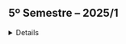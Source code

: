 ## 5º Semestre – 2025/1
<details> 

### Apresentação do Parceiro (Empresa) - Quem é?

A _Youtan_ é uma empresa que atua no desenvolvimento de softwares e aplicativos sob demanda, oferecendo soluções digitais personalizadas para diferentes segmentos do mercado. Fundada em 2002 com o nome Conexão Local Informática LTDA, está sediada no Parque Tecnológico de São José dos Campos (SP) e integra o TIC Vale, o maior cluster de Tecnologia da Informação e Comunicação do Brasil.

Segue o link para conhecer a _Youtan_:
[_Youtan_](https://youtan.com.br/)


### Objetivo do Projeto
Para este projeto, foi proposto a elaboração de um sistema que integrado a um banco de dados, para possibilitar a geração de diferentes indicadores para visualizar as informações e andamento dos projetos, em diferentes níveis, sendo eles:
  - Operador: o operador só consegue visualizar os indicadores dos cards que estão sob sua responsabilidade;
  - Gestor: consegue visualizar os indicadores dos cards atribuídos a si mesmo e/ou que estão na responsabilidade do seu time;
  - Admin: é possível acessar todos os indicadores (de todos os usuários) e de todos os times;

" Fale sobre o projeto desenvolvido. Apresente a empresa parceira, o problema e a solução entregue pela equipe (mínimo de um parágrafo por item). Recomenda-se o uso de figuras (ou até mesmo vídeos) para ilustrar os principais projetos."

Segue o link para conhecer a aplicação _Vision_:
[Aplicação _Vision_](https://github.com/new-ge/VISION)

#### Tecnologias Utilizadas
Nesta API, as tecnologias utilizadas foram:

<img width="1584" height="396" alt="image" src="https://github.com/user-attachments/assets/3baf6846-c982-4230-a1ce-1138ce764c20" />

- Figma: elaboração do modelo visual da aplicação;
- Java: utilizado Java 21 para a elaboração do projeto;
- Jira: ferramenta fundamental na organização, distribuição das tasks e visualização de todos os entregáveis definidos no backlog;
- Git: utilizado na realização de commits, merge, branchs e até mesmo a rastreabilidade das tasks;
- Postman: aplicação de testes de requisções HTTP (GET, POST, PUT, DELETE) e simular interações com a API, bem como seu funcionamento adequado(retornos);
- HTML5: usada para estruturar e apresentar conteúdo na web, sendo utilizada a 5° versão;
- JS
- Discord: ferramenta que possibilitou as reuniões onlines de maneira interativa, para discusão e apoio de criação, modificação e ajustes a serem implementados no projeto; 
- Vue: para a realização e estilização do Frontend;
- _Visual Studio Code_ (_VSCode_): toda a equipe utilizou para a elaboração do código em backend e frontend, a fim de evitar inconsistências e manter a padronização;
- GitHub: plataforma online que utiliza o sistema de Git em núvem, além de ser local fundamental no armazenamento, integração, organização e documentação oficial e entregáveis de todo o projeto;
- TS:
- SpringBoot:
- PostSQL:
- Docker: 

#### Contribuições Pessoais
Para a elaboração e desenvolvimento do projeto no X° semestre as minhas contribuições foram as seguintes atribuições:


Dessa forma, seguem os desenvolvimentos de cada sprint, estruturadas da seguinte forma:

    - _Sprint 1_:
    - _Sprint 2_:
    - _Sprint 3_:

#### Hard Skills
Apresente as hard skills que você utilizou/desenvolveu durante o projeto e o nível de proficiência alcançado. Exemplo: CSS - Sei fazer com autonomia

#### Soft Skills
Apresente as soft skills que você utilizou/desenvolveu durante o projeto e em quais situações elas foram fundamentais. Exemplo: Comunicação - Precisei exercitar minhas habilidades de comunicação para viabilizar as reuniões semanais levando em conta as disponibilidades dos membros, que não cursavam as mesmas disciplinas.

</details>